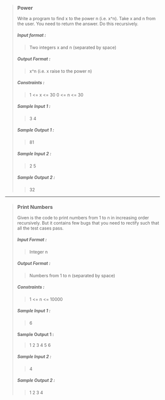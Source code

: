 > ### Power
> 
> 
> Write a program to find x to the power n (i.e. x^n). Take x and n from the user. You need to return the answer.
> Do this recursively.
> ##### Input format :
> > Two integers x and n (separated by space)
> ##### Output Format :
> > x^n (i.e. x raise to the power n)
> ##### Constraints :
> > 1 <= x <= 30
> > 0 <= n <= 30
> ##### Sample Input 1 :
> > 3 4
> ##### Sample Output 1 :
> > 81
> ##### Sample Input 2 :
> >  2 5
> ##### Sample Output 2 :
> > 32

---

> ### Print Numbers
> 
> Given is the code to print numbers from 1 to n in increasing order recursively. But it contains few bugs that you need to rectify such that all the test cases pass.
> ##### Input Format :
> > Integer n
> ##### Output Format :
> > Numbers from 1 to n (separated by space)
> ##### Constraints :
> > 1 <= n <= 10000
> ##### Sample Input 1 :
> >  6
> #### Sample Output 1 :
> > 1 2 3 4 5 6
> ##### Sample Input 2 :
> >  4
> ##### Sample Output 2 :
> > 1 2 3 4
